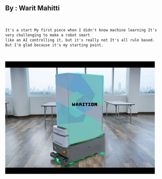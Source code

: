 ## By : Warit Mahitti
<br />


```
It's a start My first piece when I didn't know machine learning It's very challenging to make a robot smart
like an AI controlling it, but it's really not It's all rule based. But I'm glad because it's my starting point.
```
<br />

![This is an image](https://github.com/JameWM/SAMM-ROBOT/blob/main/Robot.jpg)
